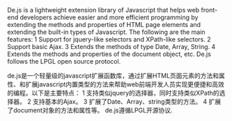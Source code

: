 
De.js is a lightweight extension library of Javascript that helps web front-end developers achieve easier and more efficient programming by extending the methods and properties of HTML page elements and extending the built-in types of Javascript. The following are the main features: 
1 Support for jquery-like selectors and XPath-like selectors. 
2 Support basic Ajax. 
3 Extends the methods of type Date, Array, String. 
4 Extends the methods and properties of the document object, etc. 
De.js follows the LPGL open source protocol.

de.js是一个轻量级的javascript扩展函数库，通过扩展HTML页面元素的方法和属性、和扩展javascript内置类型的方法来帮助web前端开发人员实现更便捷和高效的编程。以下是主要特点：
1 支持类似jquery的选择器，同时支持类似XPath的选择器。
2 支持基本的Ajax。
3 扩展了Date、Array、string类型的方法。
4 扩展了document对象的方法和属性等。
de.js遵循LPGL开源协议.
